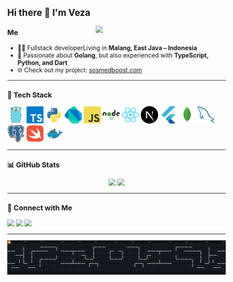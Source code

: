 ## Hi there 👋 I'm Veza

<img align="right" src="https://raw.githubusercontent.com/fckveza/fckveza/main/assets/coding.gif" width="300"/>

### Me
- 👨‍💻 Fullstack developerLiving in **Malang, East Java – Indonesia**  
- 💙 Passionate about **Golang**, but also experienced with **TypeScript, Python, and Dart**  
- 🌐 Check out my project: [sosmedboost.com](https://sosmedboost.com)  

---

### 🚀 Tech Stack  
<p align="left">
  <img src="https://raw.githubusercontent.com/devicons/devicon/master/icons/go/go-original.svg" width="40" height="40" alt="Golang"/>
  <img src="https://raw.githubusercontent.com/devicons/devicon/master/icons/typescript/typescript-original.svg" width="40" height="40" alt="TypeScript"/>
  <img src="https://raw.githubusercontent.com/devicons/devicon/master/icons/python/python-original.svg" width="40" height="40" alt="Python"/>
  <img src="https://raw.githubusercontent.com/devicons/devicon/master/icons/dart/dart-original.svg" width="40" height="40" alt="Dart"/>
  <img src="https://raw.githubusercontent.com/devicons/devicon/master/icons/javascript/javascript-original.svg" width="40" height="40" alt="JavaScript"/>
  <img src="https://raw.githubusercontent.com/devicons/devicon/master/icons/nodejs/nodejs-original-wordmark.svg" width="40" height="40" alt="Node.js"/>
  <img src="https://raw.githubusercontent.com/devicons/devicon/master/icons/react/react-original.svg" width="40" height="40" alt="React"/>
  <img src="https://raw.githubusercontent.com/devicons/devicon/master/icons/nextjs/nextjs-original.svg" width="40" height="40" alt="Next.js"/>
  <img src="https://raw.githubusercontent.com/devicons/devicon/master/icons/flutter/flutter-original.svg" width="40" height="40" alt="Flutter"/>
  <img src="https://raw.githubusercontent.com/devicons/devicon/master/icons/mongodb/mongodb-original.svg" width="40" height="40" alt="MongoDB"/>
  <img src="https://raw.githubusercontent.com/devicons/devicon/master/icons/mysql/mysql-original.svg" width="40" height="40" alt="MySQL"/>
  <img src="https://raw.githubusercontent.com/devicons/devicon/master/icons/postgresql/postgresql-original.svg" width="40" height="40" alt="PostgreSQL"/>
  <img src="https://raw.githubusercontent.com/devicons/devicon/master/icons/swift/swift-original.svg" width="40" height="40" alt="Swift"/>
  <img src="https://raw.githubusercontent.com/devicons/devicon/master/icons/docker/docker-original.svg" width="40" height="40" alt="Docker"/>
</p>


---

### 📊 GitHub Stats  
<div align="center">
  <img height="180em" src="https://github-readme-stats.vercel.app/api?username=fckveza&show_icons=true&theme=tokyonight&include_all_commits=true&count_private=true"/>
  <img height="180em" src="https://github-readme-stats.vercel.app/api/top-langs/?username=fckveza&layout=compact&langs_count=8&theme=tokyonight"/>
</div>

---

### 🤝 Connect with Me  
<p align="left">
  <a href="https://sosmedboost.com" target="_blank"><img src="https://img.shields.io/badge/Website-sosmedboost.com-blue?style=flat-square&logo=google-chrome"></a>
  <a href="mailto:vezamroni@gmail"><img src="https://img.shields.io/badge/Email-me-blue?style=flat-square&logo=gmail"></a>
  <a href="https:/www.instagram.com/fckveza/" target="_blank"><img src="https://img.shields.io/badge/Instagram-HMTYVEZA-blue?style=flat-square&logo=instagram"></a>
</p>

---

![Pacman animation](https://raw.githubusercontent.com/fckveza/fckveza/refs/heads/master/pacman-contribution-graph.svg)
